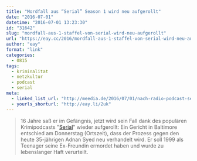 ```yaml
---
title: "Mordfall aus “Serial” Season 1 wird neu aufgerollt"
date: "2016-07-01"
datetime: "2016-07-01 13:23:30"
id: "31642"
slug: "mordfall-aus-1-staffel-von-serial-wird-neu-aufgerollt"
url: "https://eay.cc/2016/mordfall-aus-1-staffel-von-serial-wird-neu-aufgerollt/"
author: "eay"
format: "link"
categories:
  - 0815
tags:
  - kriminalitat
  - netzkultur
  - podcast
  - serial
meta:
  - linked_list_url: "http://meedia.de/2016/07/01/nach-radio-podcast-serial-alter-mordfall-wird-neu-aufgerollt/"
  - yourls_shorturl: "http://eay.li/2uk"
---
```


> 16 Jahre saß er im Gefängnis, jetzt wird sein Fall dank des populären Krimipodcasts "[Serial](https://serialpodcast.org/season-one)" wieder aufgerollt: Ein Gericht in Baltimore entschied am Donnerstag (Ortszeit), dass der Prozess gegen den heute 35-jährigen Adnan Syed neu verhandelt wird. Er soll 1999 als Teenager seine Ex-Freundin ermordet haben und wurde zu lebenslanger Haft verurteilt.
